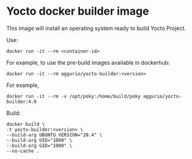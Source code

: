 Yocto docker builder image
==========================

This image will install an operating system ready to build Yocto Project.

Use:

```
docker run -it --rm <container-id>
```

For example, to use the pre-build images available in dockerhub:

```
docker run -it --rm aggurio/yocto-builder:<version>
```

For example,

```
docker run -it --rm -v /opt/poky:/home/build/poky aggurio/yocto-builder:4.0
```

Build:

```
docker build \
-t yocto-builder:<version> \
--build-arg UBUNTU_VERSION="20.4" \
--build-arg UID="1000" \
--build-arg GID="1000" \
--no-cache .
```
